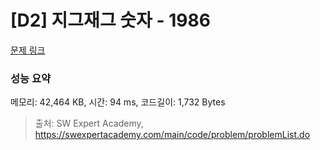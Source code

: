 # [D2] 지그재그 숫자 - 1986 

[문제 링크](https://swexpertacademy.com/main/code/problem/problemDetail.do?contestProbId=AV5PxmBqAe8DFAUq) 

### 성능 요약

메모리: 42,464 KB, 시간: 94 ms, 코드길이: 1,732 Bytes



> 출처: SW Expert Academy, https://swexpertacademy.com/main/code/problem/problemList.do